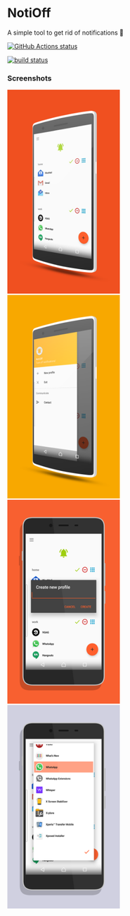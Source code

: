 # NotiOff

A simple tool to get rid of notifications 🔔

[![GitHub Actions status](https://github.com/Code0987/Notioff/workflows/android%20ci/badge.svg)](https://github.com/Code0987/NotiOff/actions)

[![build status](https://gitlab.com/Code0987/NotiOff/badges/master/build.svg)](https://gitlab.com/Code0987/NotiOff/commits/master)

### Screenshots

<img src="timeline/screenshots/1b.png?raw=true" alt="1b" title="1b" width=256>
<img src="timeline/screenshots/2b.png?raw=true" alt="2b" title="2b" width=256>
<img src="timeline/screenshots/3a.png?raw=true" alt="3a" title="3a" width=256>
<img src="timeline/screenshots/4a.png?raw=true" alt="4a" title="4a" width=256>
